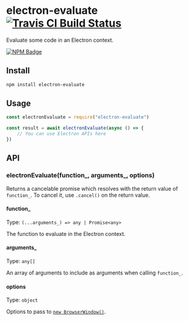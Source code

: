 # electron-evaluate [![Travis CI Build Status](https://img.shields.io/travis/com/Richienb/electron-evaluate/master.svg?style=for-the-badge)](https://travis-ci.com/Richienb/electron-evaluate)

Evaluate some code in an Electron context.

[![NPM Badge](https://nodei.co/npm/electron-evaluate.png)](https://npmjs.com/package/electron-evaluate)

## Install

```sh
npm install electron-evaluate
```

## Usage

```js
const electronEvaluate = require("electron-evaluate")

const result = await electronEvaluate(async () => {
	// You can use Electron APIs here
})
```

## API

### electronEvaluate(function_, arguments_, options)

Returns a cancelable promise which resolves with the return value of `function_`. To cancel it, use `.cancel()` on the return value.

#### function_

Type: `(...arguments_) => any | Promise<any>`

The function to evaluate in the Electron context.

#### arguments_

Type: `any[]`

An array of arguments to include as arguments when calling `function_`.

#### options

Type: `object`

Options to pass to [`new BrowserWindow()`](https://github.com/electron/electron/blob/master/docs/api/browser-window.md#new-browserwindowoptions).
